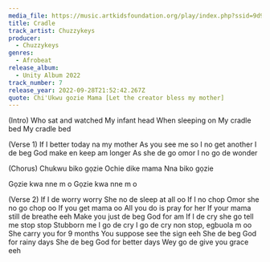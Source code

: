 ```yaml
---
media_file: https://music.artkidsfoundation.org/play/index.php?ssid=9d975aef2717f49316558dc291c45c92&type=song&oid=11&uid=1&action=download&cache=1&name=Chuzzykeys%20-%20Cradle.mp3
title: Cradle
track_artist: Chuzzykeys
producer:
  - Chuzzykeys
genres:
  - Afrobeat
release_album:
  - Unity Album 2022
track_number: 7
release_year: 2022-09-28T21:52:42.267Z
quote: Chi'Ukwu gozie Mama [Let the creator bless my mother]
---
```

(Intro)
Who sat and watched
My infant head
When sleeping on
My cradle bed
My cradle bed




(Verse 1)
If I better today na my mother
As you see me so I no get another
I de beg God make en keep am longer
As she de go omor I no go de wonder



(Chorus)
Chukwu biko gọzie
Ochie dike mama
Nna biko gọzie

Gọzie kwa nne m o
Gọzie kwa nne m o




(Verse 2)
If I de worry worry
She no de sleep at all oo
If I no chop
Omor she no go chop oo
If you get mama oo
All you do is pray for her
If your mama still de breathe eeh
Make you just de beg God for am
If I de cry she go tell me stop stop
Stubborn me I go de cry
I go de cry non stop, egbuola m oo
She carry you for 9 months
You suppose see the sign eeh
She de beg God for rainy days
She de beg God for better days
Wey go de give you grace eeh